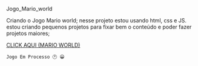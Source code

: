 Jogo_Mario_world
<p>Criando o Jogo Mario world; nesse projeto estou usando html, css e JS. 
  estou criando pequenos projetos para fixar bem o conteúdo e poder fazer projetos maiores;</p>
  
  <a href="https://edinho-lopes.github.io/Jogo_Mario_world/">CLICK AQUI (MARIO WORLD)</a>
  
    Jogo Em Processo 🕐 😀
